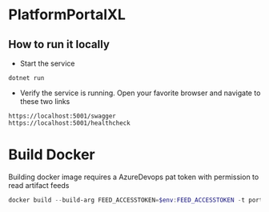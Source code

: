 # PlatformPortalXL

## How to run it locally
* Start the service
```
dotnet run
```
* Verify the service is running. Open your favorite browser and navigate to these two links
```
https://localhost:5001/swagger
https://localhost:5001/healthcheck
```



# Build Docker
Building docker image requires a AzureDevops pat token with permission to read artifact feeds

```powershell
docker build --build-arg FEED_ACCESSTOKEN=$env:FEED_ACCESSTOKEN -t portalxl:latest -f .\src\PlatformPortalXL\Dockerfile.local .
```